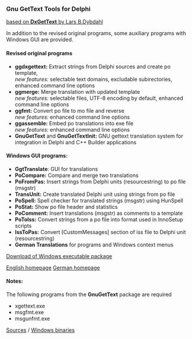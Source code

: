 ### Gnu GetText Tools for Delphi 

[based on **DxGetText** by Lars B.Dybdahl](http://sourceforge.net/projects/dxgettext/)

In addition to the revised original programs, some auxiliary programs with 
Windows GUI are provided.

#### Revised original programs
- **ggdxgettext:** Extract strings from Delphi sources and create po template,  
_new features:_ selectable text domains, excludable subirectories, enhanced command line options
- **ggmerge:** Merge translation with updated template  
_new features:_ selectable files, UTF-8 encoding by default, enhanced command line options
- **ggfmt:** Convert po file to mo file and reverse  
_new features:_ enhanced command line options 
- **ggassemble:** Embed po translations into exe file  
_new features:_ enhanced command line options 
- **GnuGetText** and **GnuGetTextInit:** GNU gettext translation system for integration 
  in Delphi and C++ Builder applications 

#### Windows GUI programs:
- **GgtTranslate**: GUI for translations
- **PoCompare:** Compare and merge two translations
- **PoFromPas:** Insert strings from Delphi units (resourcestring) to po file (msgstr) 
- **TransUnit:** Create translated Delphi unit using strings from po file
- **PoSpell:** Spell checker for translated strings (msgstr) using HunSpell
- **PoStat:** Show po file header and statistics
- **PoComment:** Insert translations (msgstr) as comments to a template
- **PoToIss:** Convert strings from a po file into format used in InnoSetup scripts
- **IssToPas:** Convert [CustomMessages] section of iss file to Delphi unit (resourcestring) 
- **German Translations** for programs and Windows context menus

[Download of Windows executable package](https://www.rathlev-home.de/tools/download/ggt-translate-setup.exe)

[English homepage](https://www.rathlev-home.de/?tools/prog-e.html#gettext)
[German homepage](https://www.rathlev-home.de/?tools/progtools.html#language)

#### Notes:
The following programs from the **GnuGetText** package are required
- xgettext.exe
- msgfmt.exe
- msgunfmt.exe

[Sources](https://www.gnu.org/software/gettext/) / [Windows binaries](https://mlocati.github.io/gettext-iconv-windows/) 

